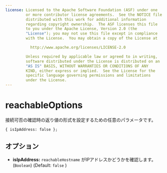 ```yaml
---
license: Licensed to the Apache Software Foundation (ASF) under one
         or more contributor license agreements.  See the NOTICE file
         distributed with this work for additional information
         regarding copyright ownership.  The ASF licenses this file
         to you under the Apache License, Version 2.0 (the
         "License"); you may not use this file except in compliance
         with the License.  You may obtain a copy of the License at

           http://www.apache.org/licenses/LICENSE-2.0

         Unless required by applicable law or agreed to in writing,
         software distributed under the License is distributed on an
         "AS IS" BASIS, WITHOUT WARRANTIES OR CONDITIONS OF ANY
         KIND, either express or implied.  See the License for the
         specific language governing permissions and limitations
         under the License.
---
```


reachableOptions
================

接続可否の確認時の返り値の形式を設定するための任意のパラメータです。

    { isIpAddress: false };

オプション
-------

- __isIpAddress:__ `reachableHostname` がIPアドレスかどうかを確認します。(`Boolean`) (Default: `false` )